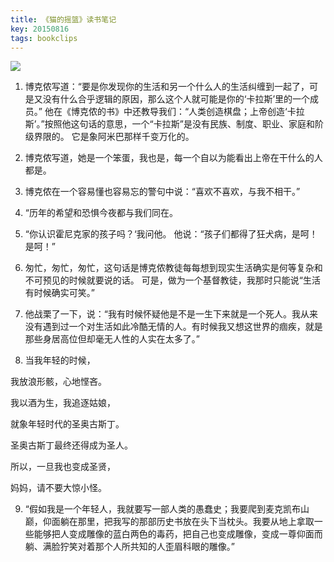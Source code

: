 ```yaml
---
title: 《猫的摇篮》读书笔记
key: 20150816
tags: bookclips
---
```


![](https://cdn.discordapp.com/attachments/447635828496138241/594879319919296520/s1488213.png)

1. 博克侬写道：“要是你发现你的生活和另一个什么人的生活纠缠到一起了，可是又没有什么合乎逻辑的原因，那么这个人就可能是你的‘卡拉斯’里的一个成员。” 他在《博克侬的书》中还教导我们：“人类创造棋盘；上帝创造‘卡拉斯’。”按照他这句话的意思，一个“卡拉斯”是没有民族、制度、职业、家庭和阶级界限的。 它是象阿米巴那样千变万化的。

2. 博克侬写道，她是一个笨蛋，我也是，每一个自以为能看出上帝在干什么的人都是。

3. 博克侬在一个容易懂也容易忘的警句中说：“喜欢不喜欢，与我不相干。”

4. “历年的希望和恐惧今夜都与我们同在。

<!--more-->

5. “你认识霍尼克家的孩子吗？‘我问他。 他说：“孩子们都得了狂犬病，是呵！是呵！”

6. 匆忙，匆忙，匆忙，这句话是博克侬教徒每每想到现实生活确实是何等复杂和不可预见的时候就要说的话。 可是，做为一个基督教徒，我那时只能说“生活有时候确实可笑。”

7. 他战栗了一下，说：“我有时候怀疑他是不是一生下来就是一个死人。我从来没有遇到过一个对生活如此冷酷无情的人。有时候我又想这世界的痼疾，就是那些身居高位但却毫无人性的人实在太多了。”

8. 当我年轻的时候， 

我放浪形骸，心地悭吝。

我以酒为生，我追逐姑娘，

就象年轻时代的圣奥古斯丁。 

圣奥古斯丁最终还得成为圣人。

所以，一旦我也变成圣贤， 

妈妈，请不要大惊小怪。

9. “假如我是一个年轻人，我就要写一部人类的愚蠢史；我要爬到麦克凯布山巅，仰面躺在那里，把我写的那部历史书放在头下当枕头。我要从地上拿取一些能够把人变成雕像的蓝白两色的毒药，把自己也变成雕像，变成一尊仰面而躺、满脸狞笑对着那个人所共知的人歪眉科眼的雕像。” 

